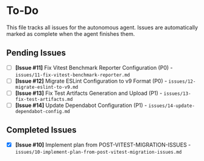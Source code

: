 # To-Do

This file tracks all issues for the autonomous agent. Issues are automatically marked as complete when the agent finishes them.

## Pending Issues
- [ ] **[Issue #11]** Fix Vitest Benchmark Reporter Configuration (P0) - `issues/11-fix-vitest-benchmark-reporter.md`
- [ ] **[Issue #12]** Migrate ESLint Configuration to v9 Format (P0) - `issues/12-migrate-eslint-to-v9.md`
- [ ] **[Issue #13]** Fix Test Artifacts Generation and Upload (P1) - `issues/13-fix-test-artifacts.md`
- [ ] **[Issue #14]** Update Dependabot Configuration (P1) - `issues/14-update-dependabot-config.md`

## Completed Issues
- [x] **[Issue #10]** Implement plan from POST-VITEST-MIGRATION-ISSUES - `issues/10-implement-plan-from-post-vitest-migration-issues.md`
